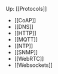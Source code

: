 Up: [[Protocols]]

- [[CoAP]]
- [[DNS]]
- [[HTTP]]
- [[MQTT]]
- [[NTP]]
- [[SNMP]]
- [[WebRTC]]
- [[Websockets]]
